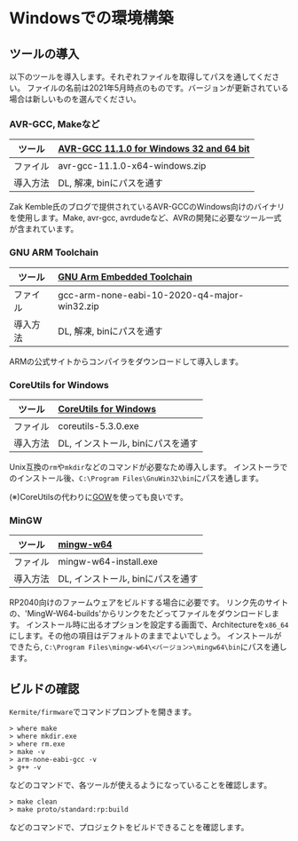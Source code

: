 # Windowsでの環境構築

## ツールの導入

以下のツールを導入します。それぞれファイルを取得してパスを通してください。
ファイルの名前は2021年5月時点のものです。バージョンが更新されている場合は新しいものを選んでください。
### AVR-GCC, Makeなど
| ツール   | [AVR-GCC 11.1.0 for Windows 32 and 64 bit](https://blog.zakkemble.net/avr-gcc-builds/)   | 
| -------- | :------------------------------------------ | 
| ファイル | avr-gcc-11.1.0-x64-windows.zip             | 
| 導入方法 | DL, 解凍, binにパスを通す        | 

Zak Kemble氏のブログで提供されているAVR-GCCのWindows向けのバイナリを使用します。Make, avr-gcc, avrdudeなど、AVRの開発に必要なツール一式が含まれています。

### GNU ARM Toolchain
| ツール   | [GNU Arm Embedded Toolchain](https://developer.arm.com/tools-and-software/open-source-software/developer-tools/gnu-toolchain/gnu-rm/downloads)    | 
| -------- | :------------------------------------------ | 
| ファイル | gcc-arm-none-eabi-10-2020-q4-major-win32.zip            | 
| 導入方法 | DL, 解凍, binにパスを通す        | 

ARMの公式サイトからコンパイラをダウンロードして導入します。

### CoreUtils for Windows
| ツール   | [CoreUtils for Windows](http://gnuwin32.sourceforge.net/packages/coreutils.htm)    | 
| -------- | :------------------------------------------ | 
| ファイル | coreutils-5.3.0.exe           | 
| 導入方法 | DL, インストール, binにパスを通す        | 

Unix互換の`rm`や`mkdir`などのコマンドが必要なため導入します。
インストーラでのインストール後、`C:\Program Files\GnuWin32\bin`にパスを通します。

(※)CoreUtilsの代わりに[GOW](https://github.com/bmatzelle/gow)を使っても良いです。


### MinGW
| ツール   | [mingw-w64](http://mingw-w64.org/doku.php/download)    | 
| -------- | :------------------------------------------ | 
| ファイル | mingw-w64-install.exe          | 
| 導入方法 | DL, インストール, binにパスを通す        | 

RP2040向けのファームウェアをビルドする場合に必要です。
リンク先のサイトの、'MingW-W64-builds'からリンクをたどってファイルをダウンロードします。
インストール時に出るオプションを設定する画面で、Architectureを`x86_64`にします。その他の項目はデフォルトのままでよいでしょう。
インストールができたら, `C:\Program Files\mingw-w64\<バージョン>\mingw64\bin`にパスを通します。

## ビルドの確認

`Kermite/firmware`でコマンドプロンプトを開きます。
```
> where make
> where mkdir.exe
> where rm.exe
> make -v
> arm-none-eabi-gcc -v
> g++ -v
```
などのコマンドで、各ツールが使えるようになっていることを確認します。

```
> make clean
> make proto/standard:rp:build
```
などのコマンドで、プロジェクトをビルドできることを確認します。